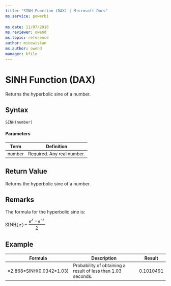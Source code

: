 ```yaml
---
title: "SINH Function (DAX) | Microsoft Docs"
ms.service: powerbi 

ms.date: 11/07/2018
ms.reviewer: owend
ms.topic: reference
author: minewiskan
ms.author: owend
manager: kfile
---
```

# SINH Function (DAX)
Returns the hyperbolic sine of a number.  
  
## Syntax  
  
```dax
SINH(number)  
```
  
#### Parameters  
  
|Term|Definition|  
|--------|--------------|  
|number|Required. Any real number.|  
  
## Return Value  
Returns the hyperbolic sine of a number.  
  
## Remarks  
The formula for the hyperbolic sine is:  
  
![Formula](media/dax-sinh-formula.png)  
  
## Example  
  
|Formula|Description|Result|  
|-----------|---------------|----------|  
|=2.868*SINH(0.0342\*1.03)|Probability of obtaining a result of less than 1.03 seconds.|0.1010491|  
  
